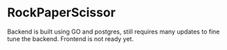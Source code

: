 # RockPaperScissor
Backend is built using GO and postgres, still requires many updates to fine tune the backend.
Frontend is not ready yet.
